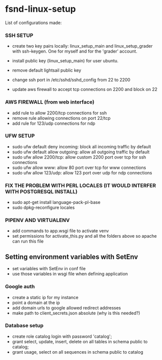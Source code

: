 # fsnd-linux-setup

List of configurations made:

### SSH SETUP

- create two key pairs locally: linux_setup_main and linux_setup_grader with ssh-keygen. One for myself and for the 'grader' account.
- install public key (linux_setup_main) for user ubuntu.
- remove default lightsail public key
 
- change ssh port in /etc/sshd/sshd_config from 22 to 2200
- update aws firewall to accept tcp connections on 2200 and block on 22

### AWS FIREWALL (from web interface)

 - add rule to allow 2200/tcp connections for ssh
 - remove rule allowing connections on port 22/tcp
 - add rule for 123/udp connections for ndp
 
 
### UFW SETUP
- sudo ufw default deny incoming: block all incoming traffic by default
- sudo ufw default allow outgoing: allow all outgoing traffic by default
- sudo ufw allow 2200/tcp: allow custom 2200 port over tcp for ssh connections
- sudo ufw allow www: allow 80 port over tcp for www connections
- sudo ufw allow 123/udp: allow 123 port over udp for ndp connections

### FIX THE PROBLEM WITH PERL LOCALES (IT WOULD INTERFER WITH POSTGRESQL INSTALL)

- sudo apt-get install language-pack-pl-base
- sudo dpkg-reconfigure locales

### PIPENV AND VIRTUALENV

- add commands to app.wsgi file to activate venv
- set permissions for activate_this.py and all the folders above so apache can run this file

## Setting environment variables with SetEnv

- set variables with SetEnv in conf file
- use those variables in wsgi file when defining application

### Google auth

- create a static ip for my instance
- point a domain at the ip
- add domain urls to google allowed redirect addresses
- make path to client_secrets.json absolute (why is this needed?)

### Database setup

 - create role catalog login with password 'catalog';
 - grant select, update, insert, delete on all tables in schema public to catalog;
 - grant usage, select on all sequences in schema public to catalog

